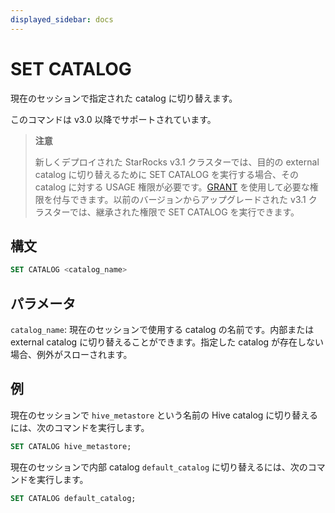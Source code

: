 ```yaml
---
displayed_sidebar: docs
---
```


# SET CATALOG

現在のセッションで指定された catalog に切り替えます。

このコマンドは v3.0 以降でサポートされています。

> **注意**
>
> 新しくデプロイされた StarRocks v3.1 クラスターでは、目的の external catalog に切り替えるために SET CATALOG を実行する場合、その catalog に対する USAGE 権限が必要です。[GRANT](../account-management/GRANT.md) を使用して必要な権限を付与できます。以前のバージョンからアップグレードされた v3.1 クラスターでは、継承された権限で SET CATALOG を実行できます。

## 構文

```SQL
SET CATALOG <catalog_name>
```

## パラメータ

`catalog_name`: 現在のセッションで使用する catalog の名前です。内部または external catalog に切り替えることができます。指定した catalog が存在しない場合、例外がスローされます。

## 例

現在のセッションで `hive_metastore` という名前の Hive catalog に切り替えるには、次のコマンドを実行します。

```SQL
SET CATALOG hive_metastore;
```

現在のセッションで内部 catalog `default_catalog` に切り替えるには、次のコマンドを実行します。

```SQL
SET CATALOG default_catalog;
```